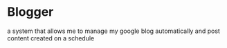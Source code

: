 # Blogger
 a system that allows me to manage my google blog automatically and post content created on a schedule
